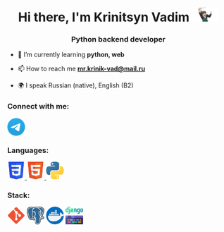 <h1 align="center">Hi there, I'm Krinitsyn Vadim
<img src="https://github.com/Yomorad/yomorad/blob/main/icons/pantsu-konosuba.gif" height="32"/></h1>
<h3 align="center">Python backend developer</h3>

- 🌱 I’m currently learning **python, web**

- 📫 How to reach me **mr.krinik-vad@mail.ru**

- 🌍 I speak Russian (native), English (B2)

### Connect with me:
<p align="left">
<a href="https://t.me/krivad" target="blank"><img align="center" src="https://github.com/Yomorad/yomorad/blob/main/icons/Telegram.svg" alt="@krivad" height="40" width="40" /></a>
</p>

### Languages:
<p align="left"> 
<a href="https://www.w3schools.com/css/" target="_blank" rel="noreferrer"> <img src="https://github.com/Yomorad/yomorad/blob/main/icons/CSS3.svg" alt="css3" width="40" height="40"/> </a> 
<a href="https://www.w3.org/html/" target="_blank" rel="noreferrer"> <img src="https://github.com/Yomorad/yomorad/blob/main/icons/HTML5.svg" alt="html5" width="40" height="40"/> </a> 
<a href="https://www.python.org" target="_blank" rel="noreferrer"> <img src="https://github.com/Yomorad/yomorad/blob/main/icons/python.svg" alt="python" width="40" height="40"/> </a> 
</p>

### Stack:
<p align="left"> 
<img src="https://github.com/Yomorad/yomorad/blob/main/icons/git.svg" alt="git" width="40" height="40"/> </a> 
<img src="https://github.com/Yomorad/yomorad/blob/main/icons/postgre_33r3vujbdeg1.svg" alt="git" width="40" height="40"/> </a> 
<img src="https://github.com/Yomorad/yomorad/blob/main/icons/docker_5mzckhbiebmc.svg" alt="git" width="40" height="40"/> </a> 
<img src="https://github.com/Yomorad/yomorad/blob/main/icons/django_z0w0ic1qr3nq.svg" alt="git" width="40" height="40"/> </a> 
</p>